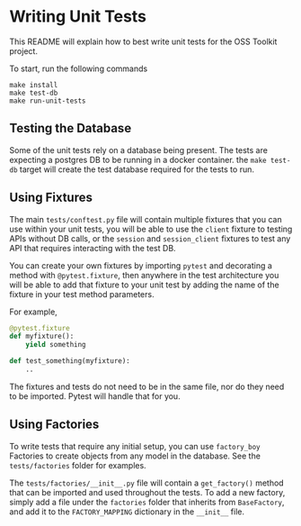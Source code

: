 # Writing Unit Tests

This README will explain how to best write unit tests for the OSS Toolkit project.

To start, run the following commands

```
make install
make test-db
make run-unit-tests
```

## Testing the Database

Some of the unit tests rely on a database being present. The tests are expecting a postgres DB to be running in a docker container. the `make test-db` target will create the test database required for the tests to run.

## Using Fixtures

The main `tests/conftest.py` file will contain multiple fixtures that you can use within your unit tests, you will be able to use the `client` fixture to testing APIs without DB calls, or the `session` and `session_client` fixtures to test any API that requires interacting with the test DB.

You can create your own fixtures by importing `pytest` and decorating a method with `@pytest.fixture`, then anywhere in the test architecture you will be able to add that fixture to your unit test by adding the name of the fixture in your test method parameters.

For example,

```python
@pytest.fixture
def myfixture():
    yield something

def test_something(myfixture):
    ..
```

The fixtures and tests do not need to be in the same file, nor do they need to be imported. Pytest will handle that for you.

## Using Factories

To write tests that require any initial setup, you can use `factory_boy` Factories to create objects from any model in the database. See the `tests/factories` folder for examples. 

The `tests/factories/__init__.py` file will contain a `get_factory()` method that can be imported and used throughout the tests. To add a new factory, simply add a file under the `factories` folder that inherits from `BaseFactory`, and add it to the `FACTORY_MAPPING` dictionary in the `__init__` file.